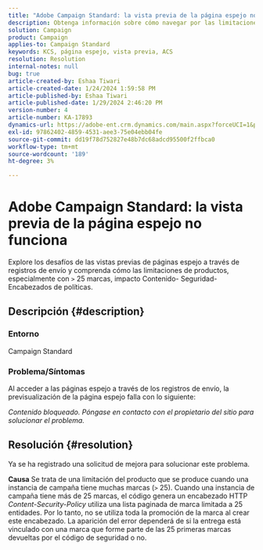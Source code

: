 ```yaml
---
title: "Adobe Campaign Standard: la vista previa de la página espejo no funciona"
description: Obtenga información sobre cómo navegar por las limitaciones en páginas espejo al acceder a los registros de envío.
solution: Campaign
product: Campaign
applies-to: Campaign Standard
keywords: KCS, página espejo, vista previa, ACS
resolution: Resolution
internal-notes: null
bug: true
article-created-by: Eshaa Tiwari
article-created-date: 1/24/2024 1:59:58 PM
article-published-by: Eshaa Tiwari
article-published-date: 1/29/2024 2:46:20 PM
version-number: 4
article-number: KA-17893
dynamics-url: https://adobe-ent.crm.dynamics.com/main.aspx?forceUCI=1&pagetype=entityrecord&etn=knowledgearticle&id=94fe50d8-c0ba-ee11-a569-6045bd006268
exl-id: 97862402-4859-4531-aee3-75e04ebb04fe
source-git-commit: dd19f78d752827e48b7dc68adcd95500f2ffbca0
workflow-type: tm+mt
source-wordcount: '189'
ht-degree: 3%

---
```


# Adobe Campaign Standard: la vista previa de la página espejo no funciona


Explore los desafíos de las vistas previas de páginas espejo a través de registros de envío y comprenda cómo las limitaciones de productos, especialmente con `>` 25 marcas, impacto Contenido- Seguridad- Encabezados de políticas.

## Descripción {#description}


### <b>Entorno</b>

Campaign Standard



### <b>Problema/Síntomas</b>

Al acceder a las páginas espejo a través de los registros de envío, la previsualización de la página espejo falla con lo siguiente:

*Contenido bloqueado. Póngase en contacto con el propietario del sitio para solucionar el problema.*


## Resolución {#resolution}


Ya se ha registrado una solicitud de mejora para solucionar este problema.


<b>Causa</b>
Se trata de una limitación del producto que se produce cuando una instancia de campaña tiene muchas marcas (`>`  25). Cuando una instancia de campaña tiene más de 25 marcas, el código genera un encabezado HTTP *Content-Security-Policy* utiliza una lista paginada de marca limitada a 25 entidades. Por lo tanto, no se utiliza toda la promoción de la marca al crear este encabezado. La aparición del error dependerá de si la entrega está vinculado con una marca que forme parte de las 25 primeras marcas devueltas por el código de seguridad o no.
